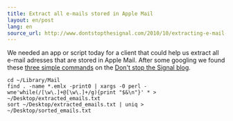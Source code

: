 ```yaml
---
title: Extract all e-mails stored in Apple Mail
layout: en/post
lang: en
source_url: http://www.dontstopthesignal.com/2010/10/extracting-e-mail-addresses-from-apple.html
---
```

We needed an app or script today for a client that could help us extract all e-mail adresses that are stored in Apple Mail. After some googling we found these [three simple commands][post-url] on the [Don't stop the Signal blog][blog-url].

    cd ~/Library/Mail
    find . -name *.emlx -print0 | xargs -0 perl -wne'while(/[\w\.]+@[\w\.]+/g){print "$&\n"}' * > ~/Desktop/extracted_emails.txt
    sort ~/Desktop/extracted_emails.txt | uniq > ~/Desktop/sorted_emails.txt

[post-url]: http://www.dontstopthesignal.com/2010/10/extracting-e-mail-addresses-from-apple.html
[blog-url]: http://www.dontstopthesignal.com/